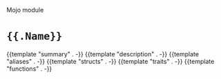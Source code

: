 Mojo module

# `{{.Name}}`

{{template "summary" . -}}
{{template "description" . -}}
{{template "aliases" . -}}
{{template "structs" . -}}
{{template "traits" . -}}
{{template "functions" . -}}
